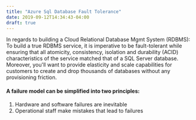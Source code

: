 ```yaml
---
title: "Azure Sql Database Fault Tolerance"
date: 2019-09-12T14:34:43-04:00
draft: true
---
```


In regards to building a Cloud Relational Database Mgmt System (RDBMS): To build a true RDBMS service, it is imperative to be fault-tolerant while ensuring that all atomicity, consistency, isolation and durability (ACID) characteristics of the service matched that of a SQL Server database.  Moreover, you'll want to provide elasticity and scale capabilities for customers to create and drop thousands of databases without any provisioning friction.  

#### A failure model can be simplified into two principles:  
1. Hardware and software failures are inevitable  
2. Operational staff make mistakes that lead to failures  